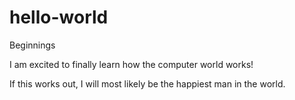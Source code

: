 # hello-world
Beginnings

I am excited to finally learn how the computer world works!

If this works out, I will most likely be the happiest man in the world.
